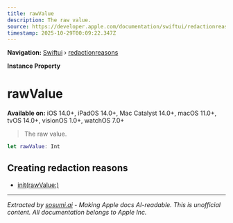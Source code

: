```yaml
---
title: rawValue
description: The raw value.
source: https://developer.apple.com/documentation/swiftui/redactionreasons/rawvalue
timestamp: 2025-10-29T00:09:22.347Z
---
```


**Navigation:** [Swiftui](/documentation/swiftui) › [redactionreasons](/documentation/swiftui/redactionreasons)

**Instance Property**

# rawValue

**Available on:** iOS 14.0+, iPadOS 14.0+, Mac Catalyst 14.0+, macOS 11.0+, tvOS 14.0+, visionOS 1.0+, watchOS 7.0+

> The raw value.

```swift
let rawValue: Int
```

## Creating redaction reasons

- [init(rawValue:)](/documentation/swiftui/redactionreasons/init(rawvalue:))

---

*Extracted by [sosumi.ai](https://sosumi.ai) - Making Apple docs AI-readable.*
*This is unofficial content. All documentation belongs to Apple Inc.*
